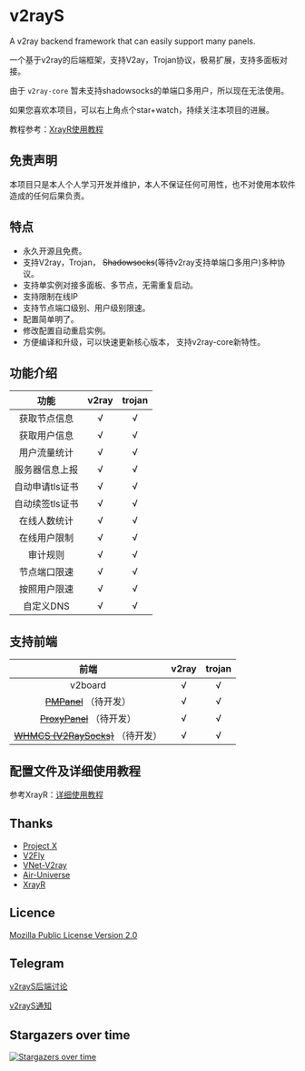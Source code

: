 # v2rayS

A v2ray backend framework that can easily support many panels.

一个基于v2ray的后端框架，支持V2ay，Trojan协议，极易扩展，支持多面板对接。

由于 `v2ray-core` 暂未支持shadowsocks的单端口多用户，所以现在无法使用。

如果您喜欢本项目，可以右上角点个star+watch，持续关注本项目的进展。

教程参考：[XrayR使用教程](https://xrayr-project.github.io/XrayR-doc/)

## 免责声明

本项目只是本人个人学习开发并维护，本人不保证任何可用性，也不对使用本软件造成的任何后果负责。

## 特点

* 永久开源且免费。
* 支持V2ray，Trojan， ~~Shadowsocks~~(等待v2ray支持单端口多用户)多种协议。
* 支持单实例对接多面板、多节点，无需重复启动。
* 支持限制在线IP
* 支持节点端口级别、用户级别限速。
* 配置简单明了。
* 修改配置自动重启实例。
* 方便编译和升级，可以快速更新核心版本， 支持v2ray-core新特性。

## 功能介绍

|    功能     | v2ray | trojan |
|:---------:|:-----:|:------:|
|  获取节点信息   |   √   |   √    | 
|  获取用户信息   |   √   |   √    | 
|  用户流量统计   |   √   |   √    | 
|  服务器信息上报  |   √   |   √    | 
| 自动申请tls证书 |   √   |   √    |
| 自动续签tls证书 |   √   |   √    | 
|  在线人数统计   |   √   |   √    | 
|  在线用户限制   |   √   |   √    | 
|   审计规则    |   √   |   √    |
|  节点端口限速   |   √   |   √    |
|  按照用户限速   |   √   |   √    |
|  自定义DNS   |   √   |   √    |

## 支持前端

|                                前端                                 | v2ray | trojan |
|:-----------------------------------------------------------------:|:-----:|:------:|
|                              v2board                              |   √   |   √    |
|  ~~[PMPanel](https://github.com/ByteInternetHK/PMPanel)~~ （待开发）   |   √   |   √    |
| ~~[ProxyPanel](https://github.com/ProxyPanel/ProxyPanel)~~  （待开发） |   √   |   √    |
| ~~[WHMCS (V2RaySocks)](https://v2raysocks.doxtex.com/)~~   （待开发）  |   √   |   √    |

## 配置文件及详细使用教程

参考XrayR：[详细使用教程](https://xrayr-project.github.io/XrayR-doc/)

## Thanks

* [Project X](https://github.com/XTLS/)
* [V2Fly](https://github.com/v2fly)
* [VNet-V2ray](https://github.com/ProxyPanel/VNet-V2ray)
* [Air-Universe](https://github.com/crossfw/Air-Universe)
* [XrayR](https://github.com/XrayR-project/XrayR)

## Licence

[Mozilla Public License Version 2.0](https://github.com/XrayR-project/XrayR/blob/master/LICENSE)

## Telegram

[v2rayS后端讨论](https://t.me/v2rayS_chat)

[v2rayS通知](https://t.me/v2rayS_channel)

## Stargazers over time

[![Stargazers over time](https://starchart.cc/thank243/v2rayS.svg)](https://starchart.cc/thank243/v2rayS)
